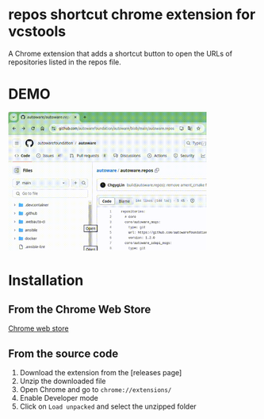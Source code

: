 # repos shortcut chrome extension for vcstools

A Chrome extension that adds a shortcut button to open the URLs of repositories listed in the repos file.

# DEMO

<img src="images/demo.gif" width="400">

# Installation

## From the Chrome Web Store

[Chrome web store](https://chromewebstore.google.com/detail/vcstool-repos-shortcut-ex/pphgbpclcbjlfhbkkpenkcljjkdggmnp)

## From the source code

1. Download the extension from the [releases page]
2. Unzip the downloaded file
3. Open Chrome and go to `chrome://extensions/`
4. Enable Developer mode
5. Click on `Load unpacked` and select the unzipped folder
